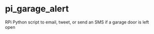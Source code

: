 pi_garage_alert
===============

RPi Python script to email, tweet, or send an SMS if a garage door is left open
